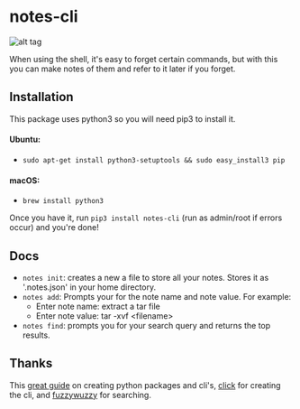 # notes-cli

![alt tag](https://raw.githubusercontent.com/biggie96/notes-cli/master/README_ASSETS/tar.png)

When using the shell, it's easy to forget certain commands, but with this you can make notes of them and refer to it later if you forget.

## Installation
This package uses python3 so you will need pip3 to install it.

#### Ubuntu:
- `sudo apt-get install python3-setuptools && sudo easy_install3 pip`

#### macOS:
- `brew install python3`

Once you have it, run `pip3 install notes-cli` (run as admin/root if errors occur) and you're done!

## Docs
* `notes init`: creates a new a file to store all your notes. Stores it as '.notes.json' in your home directory.
* `notes add`: Prompts your for the note name and note value. For example:
    * Enter note name: extract a tar file
    * Enter note value: tar -xvf <filename\>
* `notes find`: prompts you for your search query and returns the top results.

## Thanks
This [great guide](https://python-packaging.readthedocs.io/en/latest/) on creating python packages and cli's, [click](http://click.pocoo.org/5/) for creating the cli, and [fuzzywuzzy](https://github.com/seatgeek/fuzzywuzzy) for searching.
